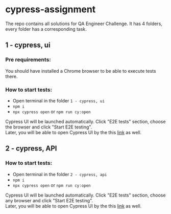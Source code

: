 # cypress-assignment

The repo contains all solutions for QA Engineer Challenge. It has 4 folders, every folder has a corresponding task.

## 1 - cypress, ui

### Pre requirements: 
You should have installed a Chrome browser to be able to execute tests there.

### How to start tests:
- Open terminal in the folder `1 - cypress, ui`
- ```npm i```
- ```npx cypress open``` or ```npm run cy:open```

Cypress UI will be launched automatically. Click "E2E tests" section, choose the browser and click "Start E2E testing". \
Later, you will be able to open Cypress UI by the this [link](http://localhost:51736/__/#/specs) as well.


## 2 - cypress, API

### How to start tests:
- Open terminal in the folder `2 - cypress, api`
- ```npm i```
- ```npx cypress open``` or ```npm run cy:open```

Cypress UI will be launched automatically. Click "E2E tests" section, choose any browser and click "Start E2E testing". \
Later, you will be able to open Cypress UI by the this [link](http://localhost:51736/__/#/specs) as well.